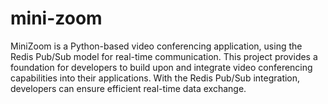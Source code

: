 # mini-zoom
MiniZoom is a Python-based video conferencing application, using the Redis Pub/Sub model for real-time communication. This project provides a foundation for developers to build upon and integrate video conferencing capabilities into their applications. With the Redis Pub/Sub integration, developers can ensure efficient real-time data exchange. 
